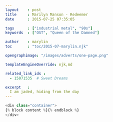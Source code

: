 ```yaml
---
layout    : post
title     : Marilyn Manson - Redeemer
date      : 2015-07-25 07:35:05

tags      : ["industrial metal", "90s"]
keywords  : ["OST", "Queen of the Damned"]

author    : marylin
toc       : "toc/2015-07-marylin.njk"

opengraphimage: "/images/adverts/one-page.png"

templateEngineOverride: njk,md

related_link_ids :
  - 15071535  # Sweet Dreams

excerpt   : 
  I am jaded, hiding from the day
---
```



```js
<div class="container">
{% block content %}{% endblock %}
</div>
```
